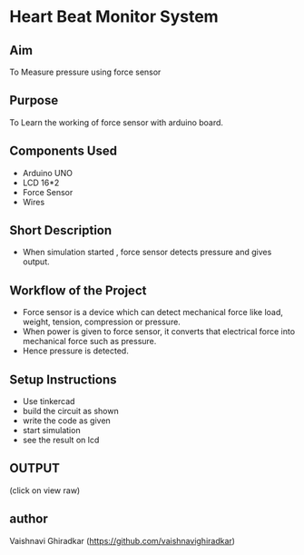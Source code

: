 
# Heart Beat Monitor System
## Aim
To Measure pressure using force sensor
## Purpose
To Learn the working of force sensor with arduino board.
## Components Used
- Arduino UNO
- LCD 16*2
- Force Sensor
- Wires

## Short Description 
- When simulation started , force sensor detects pressure and gives output.

## Workflow of the Project
- Force sensor is a device which can detect mechanical force like load, weight, tension, compression or pressure.
- When power is given to force sensor, it converts that electrical force into mechanical force such as pressure.
- Hence pressure is detected.
## Setup Instructions
- Use tinkercad
- build the circuit as shown
- write the code as given
- start simulation
- see the result on lcd



## OUTPUT
[Simulation Video]: https://github.com/vaishnavighiradkar/heartbeatSensor/blob/main/156584570-8ffe7872-bc2a-4154-8f7b-676eb32fc75c.zip          

(click on view raw)

[Circuit Image]:https://github.com/vaishnavighiradkar/heartbeatSensor/blob/main/Screenshot%20(168).png

[Source code]: https://github.com/vaishnavighiradkar/heartbeatSensor/blob/main/heartBeatSensorCode


## author
Vaishnavi Ghiradkar
(https://github.com/vaishnavighiradkar)